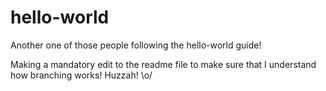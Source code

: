 # hello-world
Another one of those people following the hello-world guide!

Making a mandatory edit to the readme file to make sure that I understand how branching works! Huzzah! \o/
